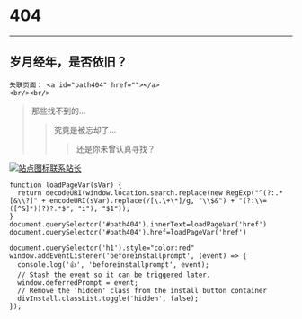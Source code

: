 # 404

------

## 岁月经年，是否依旧？

`````html{run}
失联页面： <a id="path404" href=""></a>
<br/><br/>
`````

> 那些找不到的...
>> 究竟是被忘却了...
>>> 还是你未曾认真寻找？


[![站点图标](../favicon.ico)联系站长](../关于/联系站长)

`````javascript{run}
function loadPageVar(sVar) {
  return decodeURI(window.location.search.replace(new RegExp("^(?:.*[&\\?]" + encodeURI(sVar).replace(/[\.\+\*]/g, "\\$&") + "(?:\\=([^&]*))?)?.*$", "i"), "$1"));
}
document.querySelector('#path404').innerText=loadPageVar('href')
document.querySelector('#path404').href=loadPageVar('href')

document.querySelector('h1').style="color:red"
window.addEventListener('beforeinstallprompt', (event) => {
  console.log('👍', 'beforeinstallprompt', event);
  // Stash the event so it can be triggered later.
  window.deferredPrompt = event;
  // Remove the 'hidden' class from the install button container
  divInstall.classList.toggle('hidden', false);
});
`````